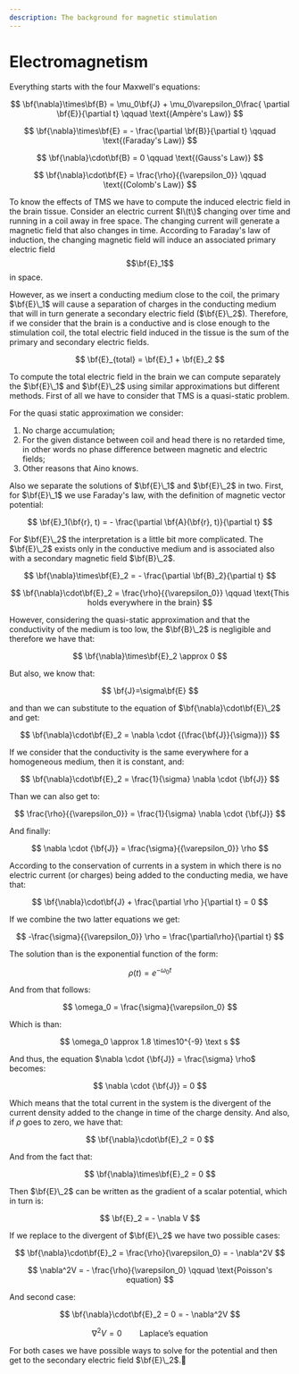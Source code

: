 ```yaml
---
description: The background for magnetic stimulation
---
```


# Electromagnetism

Everything starts with the four Maxwell's equations:

$$
\bf{\nabla}\times\bf{B} = \mu_0\bf{J} + \mu_0\varepsilon_0\frac{ \partial \bf{E}}{\partial t} \qquad \text{(Ampère's Law)}
$$

$$
\bf{\nabla}\times\bf{E} = - \frac{\partial \bf{B}}{\partial t} \qquad \text{(Faraday's Law)}
$$

$$
\bf{\nabla}\cdot\bf{B} = 0 \qquad \text{(Gauss's Law)}
$$

$$
\bf{\nabla}\cdot\bf{E} = \frac{\rho}{{\varepsilon_0}} \qquad \text{(Colomb's Law)}
$$

To know the effects of TMS we have to compute the induced electric field in the brain tissue. Consider an electric current $I\(t\)$ changing over time and running in a coil away in free space. The changing current will generate a magnetic field that also changes in time. According to Faraday's law of induction, the changing magnetic field will induce an associated primary electric field $$\bf{E}_1$$ in space.

However, as we insert a conducting medium close to the coil, the primary $\bf{E}\_1$ will cause a separation of charges in the conducting medium that will in turn generate a secondary electric field \($\bf{E}\_2$\). Therefore, if we consider that the brain is a conductive and is close enough to the stimulation coil, the total electric field induced in the tissue is the sum of the primary and secondary electric fields.

$$
\bf{E}_{total} = \bf{E}_1 + \bf{E}_2
$$

To compute the total electric field in the brain we can compute separately the $\bf{E}\_1$ and $\bf{E}\_2$ using similar approximations but different methods. First of all we have to consider that TMS is a quasi-static problem.

For the quasi static approximation we consider:

1. No charge accumulation;
2. For the given distance between coil and head there is no retarded time, in other words no phase difference between magnetic and electric fields;
3. Other reasons that Aino knows.

Also we separate the solutions of $\bf{E}\_1$ and $\bf{E}\_2$ in two. First, for $\bf{E}\_1$ we use Faraday's law, with the definition of magnetic vector potential:

$$
\bf{E}_1(\bf{r}, t) = - \frac{\partial \bf{A}(\bf{r}, t)}{\partial t}
$$

For $\bf{E}\_2$ the interpretation is a little bit more complicated. The $\bf{E}\_2$ exists only in the conductive medium and is associated also with a secondary magnetic field $\bf{B}\_2$.

$$
\bf{\nabla}\times\bf{E}_2 = - \frac{\partial \bf{B}_2}{\partial t}
$$

$$
\bf{\nabla}\cdot\bf{E}_2 = \frac{\rho}{{\varepsilon_0}} \qquad \text{This holds everywhere in the brain}
$$

However, considering the quasi-static approximation and that the conductivity of the medium is too low, the $\bf{B}\_2$ is negligible and therefore we have that:

$$
\bf{\nabla}\times\bf{E}_2 \approx 0
$$

But also, we know that:

$$
\bf{J}=\sigma\bf{E}
$$

and than we can substitute to the equation of $\bf{\nabla}\cdot\bf{E}\_2$ and get:

$$
\bf{\nabla}\cdot\bf{E}_2 = \nabla \cdot {(\frac{\bf{J}}{\sigma})}
$$

If we consider that the conductivity is the same everywhere for a homogeneous medium, then it is constant, and:

$$
\bf{\nabla}\cdot\bf{E}_2 = \frac{1}{\sigma} \nabla \cdot {\bf{J}}
$$

Than we can also get to:

$$
\frac{\rho}{{\varepsilon_0}} = \frac{1}{\sigma} \nabla \cdot {\bf{J}}
$$

And finally:

$$
\nabla \cdot {\bf{J}} = \frac{\sigma}{{\varepsilon_0}} \rho
$$

According to the conservation of currents in a system in which there is no electric current \(or charges\) being added to the conducting media, we have that:

$$
\bf{\nabla}\cdot\bf{J} + \frac{\partial \rho }{\partial t} = 0
$$

If we combine the two latter equations we get:

$$
-\frac{\sigma}{{\varepsilon_0}} \rho = \frac{\partial\rho}{\partial t}
$$

The solution than is the exponential function of the form:

$$
\rho(t) = e^{-\omega_0 t}
$$

And from that follows:

$$
\omega_0 = \frac{\sigma}{\varepsilon_0}
$$

Which is than:

$$
\omega_0 \approx 1.8 \times10^{-9} \text s
$$

And thus, the equation $\nabla \cdot {\bf{J}} = \frac{\sigma} \rho$ becomes:

$$
\nabla \cdot {\bf{J}} = 0
$$

Which means that the total current in the system is the divergent of the current density added to the change in time of the charge density. And also, if $\rho$ goes to zero, we have that:

$$
\bf{\nabla}\cdot\bf{E}_2 = 0
$$

And from the fact that:

$$
\bf{\nabla}\times\bf{E}_2 = 0
$$

Then $\bf{E}\_2$ can be written as the gradient of a scalar potential, which in turn is:

$$
\bf{E}_2 = - \nabla V
$$

If we replace to the divergent of $\bf{E}\_2$ we have two possible cases:

$$
\bf{\nabla}\cdot\bf{E}_2 = \frac{\rho}{\varepsilon_0} = - \nabla^2V
$$

$$
\nabla^2V = - \frac{\rho}{\varepsilon_0} \qquad \text{Poisson's equation}
$$

And second case:

$$
\bf{\nabla}\cdot\bf{E}_2 = 0 = - \nabla^2V
$$

$$
\nabla^2V = 0 \qquad \text{Laplace's equation}
$$

For both cases we have possible ways to solve for the potential and then get to the secondary electric field $\bf{E}\_2$.

